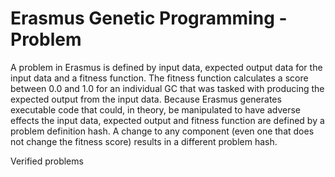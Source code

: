 # Erasmus Genetic Programming - Problem

A problem in Erasmus is defined by input data, expected output data for the input data and a fitness function. The fitness function calculates a score between 0.0 and 1.0 for an individual GC that was tasked with producing the expected output from the input data. Because Erasmus generates executable code that could, in theory, be manipulated to have adverse effects the input data, expected output and fitness function are defined by a problem definition hash. A change to any component (even one that does not change the fitness score) results in a different problem hash.

Verified problems 